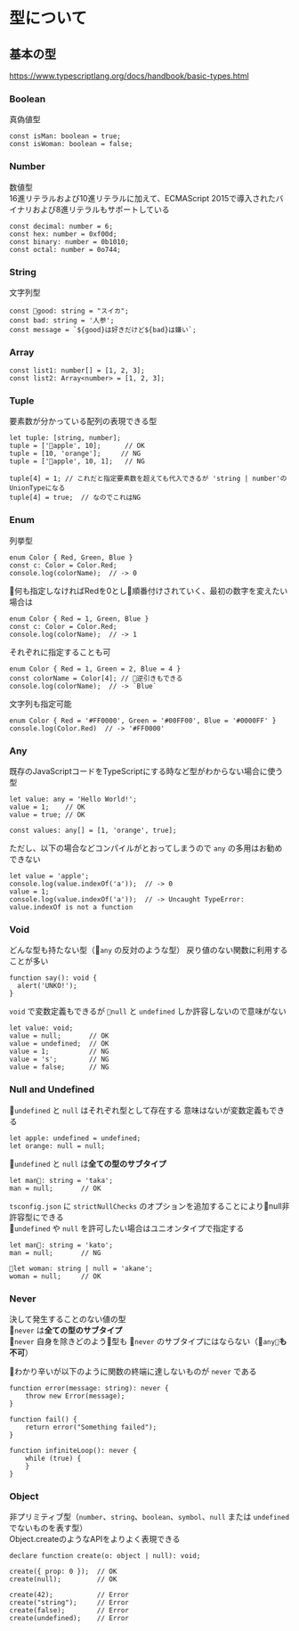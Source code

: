 # 型について
## 基本の型
https://www.typescriptlang.org/docs/handbook/basic-types.html

### Boolean
真偽値型

```
const isMan: boolean = true;
const isWoman: boolean = false;
```

### Number
数値型<br>
16進リテラルおよび10進リテラルに加えて、ECMAScript 2015で導入されたバイナリおよび8進リテラルもサポートしている

```
const decimal: number = 6;
const hex: number = 0xf00d;
const binary: number = 0b1010;
const octal: number = 0o744;
```

### String
文字列型

```
const good: string = "スイカ";
const bad: string = '人参';
const message = `${good}は好きだけど${bad}は嫌い`;
```

### Array

```
const list1: number[] = [1, 2, 3];
const list2: Array<number> = [1, 2, 3];
```

### Tuple
要素数が分かっている配列の表現できる型

```
let tuple: [string, number];
tuple = ['apple', 10];      // OK
tuple = [10, 'orange'];     // NG
tuple = ['apple', 10, 1];   // NG

tuple[4] = 1; // これだと指定要素数を超えても代入できるが 'string | number'のUnionTypeになる
tuple[4] = true;  // なのでこれはNG
```

### Enum
列挙型

```
enum Color { Red, Green, Blue }
const c: Color = Color.Red;
console.log(colorName);  // -> 0
```

何も指定しなければRedを0とし順番付けされていく、最初の数字を変えたい場合は

```
enum Color { Red = 1, Green, Blue }
const c: Color = Color.Red;
console.log(colorName);  // -> 1
```

それぞれに指定することも可

```
enum Color { Red = 1, Green = 2, Blue = 4 }
const colorName = Color[4]; // 逆引きもできる
console.log(colorName);  // -> `Blue`
```

文字列も指定可能

```
enum Color { Red = '#FF0000', Green = '#00FF00', Blue = '#0000FF' }
console.log(Color.Red)  // -> '#FF0000'
```

### Any
既存のJavaScriptコードをTypeScriptにする時など型がわからない場合に使う型

```
let value: any = 'Hello World!';
value = 1;    // OK
value = true; // OK

const values: any[] = [1, 'orange', true];
```

ただし、以下の場合などコンパイルがとおってしまうので `any` の多用はお勧めできない

```
let value = 'apple';
console.log(value.indexOf('a'));  // -> 0
value = 1;
console.log(value.indexOf('a'));  // -> Uncaught TypeError: value.indexOf is not a function
```

### Void
どんな型も持たない型（`any` の反対のような型）
戻り値のない関数に利用することが多い

```
function say(): void {
  alert('UNKO!');
}
```

`void` で変数定義もできるが `null` と `undefined` しか許容しないので意味がない

```
let value: void;
value = null;       // OK
value = undefined;  // OK
value = 1;          // NG
value = 's';        // NG
value = false;      // NG
```

### Null and Undefined
`undefined` と `null` はそれぞれ型として存在する
意味はないが変数定義もできる

```
let apple: undefined = undefined;
let orange: null = null;
```

`undefined` と `null` は**全ての型のサブタイプ**

```
let man: string = 'taka';
man = null;       // OK
```

`tsconfig.json` に `strictNullChecks` のオプションを追加することによりnull非許容型にできる<br>
`undefined` や `null` を許可したい場合はユニオンタイプで指定する

```
let man: string = 'kato';
man = null;       // NG

let woman: string | null = 'akane';
woman = null;     // OK
```

### Never
決して発生することのない値の型<br>
`never` は**全ての型のサブタイプ**<br>
`never` 自身を除きどのよう型も `never` のサブタイプにはならない（`any`**も不可**）

わかり辛いが以下のように関数の終端に達しないものが `never` である

```
function error(message: string): never {
    throw new Error(message);
}

function fail() {
    return error("Something failed");
}

function infiniteLoop(): never {
    while (true) {
    }
}
```

### Object
非プリミティブ型（`number`、`string`、`boolean`、`symbol`、`null` または `undefined` でないものを表す型）<br>
Object.createのようなAPIをよりよく表現できる

```
declare function create(o: object | null): void;

create({ prop: 0 });  // OK
create(null);         // OK

create(42);           // Error
create("string");     // Error
create(false);        // Error
create(undefined);    // Error
```




